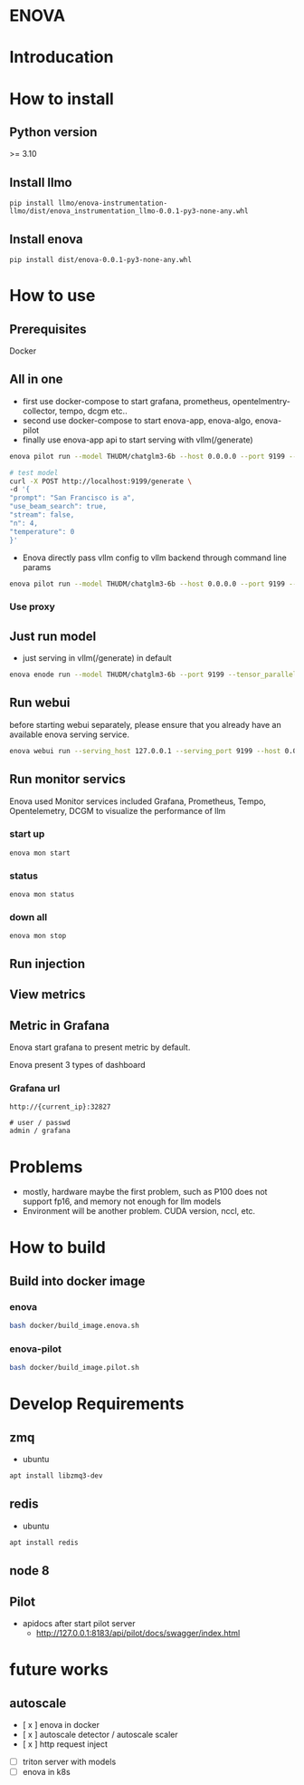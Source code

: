 # ENOVA

# Introducation


# How to install

## Python version
\>= 3.10

## Install llmo
```
pip install llmo/enova-instrumentation-llmo/dist/enova_instrumentation_llmo-0.0.1-py3-none-any.whl
```

## Install enova
```
pip install dist/enova-0.0.1-py3-none-any.whl
```

# How to use

## Prerequisites
Docker

## All in one
- first use docker-compose to start grafana, prometheus, opentelmentry-collector, tempo, dcgm etc..
- second use docker-compose to start enova-app, enova-algo, enova-pilot
- finally use enova-app api to start serving with vllm(/generate)
```bash
enova pilot run --model THUDM/chatglm3-6b --host 0.0.0.0 --port 9199 --tensor_parallel_size 1

# test model
curl -X POST http://localhost:9199/generate \
-d '{
"prompt": "San Francisco is a",
"use_beam_search": true,
"stream": false,
"n": 4,
"temperature": 0
}'
```

- Enova directly pass vllm config to vllm backend through command line params
```bash
enova pilot run --model THUDM/chatglm3-6b --host 0.0.0.0 --port 9199 --tensor_parallel_size 1 --trust_remote_code=True --vllm_mode=openai --hf_proxy=http://192.168.3.2:7892
```

### Use proxy


## Just run model
- just serving in vllm(/generate) in default 
```bash
enova enode run --model THUDM/chatglm3-6b --port 9199 --tensor_parallel_size 1
```

## Run webui
before starting webui separately, please ensure that you already have an available enova serving service.
```bash
enova webui run --serving_host 127.0.0.1 --serving_port 9199 --host 0.0.0.0 --port 8501
```

## Run monitor servics
Enova used Monitor services included Grafana, Prometheus, Tempo, Opentelemetry, DCGM to visualize the performance of llm
### start up
```
enova mon start
```

### status
```
enova mon status
```

### down all
```
enova mon stop
```

## Run injection

## View metrics

## Metric in Grafana
Enova start grafana to present metric by default.

Enova present 3 types of dashboard

### Grafana url
```
http://{current_ip}:32827

# user / passwd
admin / grafana
```

# Problems
- mostly, hardware maybe the first problem, such as P100 does not support fp16, and memory not enough for llm models
- Environment will be another problem. CUDA version, nccl, etc.

# How to build

## Build into docker image
### enova
```bash
bash docker/build_image.enova.sh
```

### enova-pilot
```bash
bash docker/build_image.pilot.sh
```

# Develop Requirements

## zmq
- ubuntu
```bash
apt install libzmq3-dev
```

## redis
- ubuntu
```bash
apt install redis
```

## node 8

## Pilot
- apidocs
    after start pilot server
    - http://127.0.0.1:8183/api/pilot/docs/swagger/index.html

# future works
## autoscale
- [ x ] enova in docker
- [ x ] autoscale detector / autoscale scaler
- [ x ] http request inject
- [ ] triton server with models
- [ ] enova in k8s
